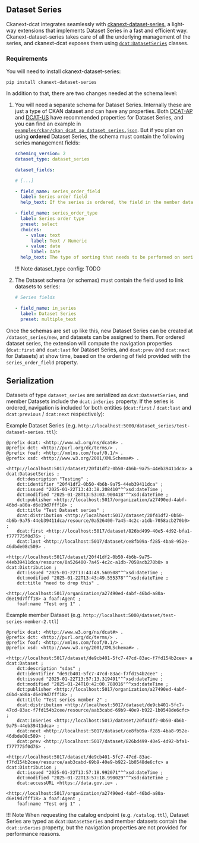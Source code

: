 ## Dataset Series

Ckanext-dcat integrates seamlessly with [ckanext-dataset-series](https://github.com/ckan/ckanext-dataset-series), a light-way extensions that implements Dataset Series in a fast and efficient way. Ckanext-dataset-series takes care of all the underlying management of the series, and ckanext-dcat exposes them using [`dcat:DatasetSeries`](https://www.w3.org/TR/vocab-dcat-3/#Class:Dataset_Series) classes.

### Requirements

You will need to install ckanext-dataset-series:

    pip install ckanext-dataset-series

In addition to that, there are two changes needed at the schema level:

1. You will need a separate schema for Dataset Series. Internally these are just a type of CKAN dataset and can have any properties. Both [DCAT-AP](https://semiceu.github.io/DCAT-AP/releases/3.0.0/#DatasetSeries) and [DCAT-US](https://doi-do.github.io/dcat-us/#properties-for-dataset-series) have recommended properties for Dataset Series, and you can find an example in [`examples/ckan/ckan_dcat_ap_dataset_series.json`](https://github.com/ckan/ckanext-dcat/blob/master/examples/ckan/ckan_dcat_ap_dataset_series.json). But if you plan on using **ordered** Dataset Series, the schema must contain the following series management fields:



    ```yaml
	scheming_version: 2
	dataset_type: dataset_series

	dataset_fields:

	# [...]

    - field_name: series_order_field
      label: Series order field
      help_text: If the series is ordered, the field in the member datasets that will be used for sorting.

    - field_name: series_order_type
      label: Series order type
      preset: select
      choices:
        - value: text
          label: Text / Numeric
        - value: date
          label: Date
      help_text: The type of sorting that needs to be performed on series members.
    ```
	!!! Note
		dataset_type config: TODO

2. The Dataset schema (or schemas) must contain the field used to link datasets to series:


    ```yaml
    # Series fields

    - field_name: in_series
      label: Dataset Series
      preset: multiple_text

    ```

Once the schemas are set up like this, new Dataset Series can be created at `/dataset_series/new`, and datasets can be assigned to them. For ordered dataset series, the extension will compute the navigation properties (`dcat:first` and `dcat:last` for Dataset Series, and `dcat:prev` and `dcat:next` for Datasets) at show time, based on the ordering of field provided with the `series_order_field` property.


## Serialization

Datasets of type `dataset_series` are serialized as `dcat:DatasetSeries`, and member Datasets include the `dcat:inSeries` property. If the series is ordered, navigation is included for both entities (`dcat:first` / `dcat:last` and `dcat:previous` / `dcat:next` respectively):

Example Dataset Series (e.g. `http://localhost:5000/dataset_series/test-dataset-series.ttl`):

```turtle
@prefix dcat: <http://www.w3.org/ns/dcat#> .
@prefix dct: <http://purl.org/dc/terms/> .
@prefix foaf: <http://xmlns.com/foaf/0.1/> .
@prefix xsd: <http://www.w3.org/2001/XMLSchema#> .

<http://localhost:5017/dataset/20f41df2-0b50-4b6b-9a75-44eb39411dca> a dcat:DatasetSeries ;
    dct:description "Testing" ;
    dct:identifier "20f41df2-0b50-4b6b-9a75-44eb39411dca" ;
    dct:issued "2025-01-22T13:43:38.208410"^^xsd:dateTime ;
    dct:modified "2025-01-28T13:53:03.900418"^^xsd:dateTime ;
    dct:publisher <http://localhost:5017/organization/a27490ed-4abf-46bd-a80a-d6e19d7fff18> ;
    dct:title "Test Dataset series" ;
    dcat:distribution <http://localhost:5017/dataset/20f41df2-0b50-4b6b-9a75-44eb39411dca/resource/0a526400-7a45-4c2c-a1db-7058acb270b0> ;
    dcat:first <http://localhost:5017/dataset/826bd499-40e5-4d92-bfa1-f777775f0d76> ;
    dcat:last <http://localhost:5017/dataset/ce8fb09a-f285-4ba8-952e-46dbde08c509> .

<http://localhost:5017/dataset/20f41df2-0b50-4b6b-9a75-44eb39411dca/resource/0a526400-7a45-4c2c-a1db-7058acb270b0> a dcat:Distribution ;
    dct:issued "2025-01-22T13:43:49.560508"^^xsd:dateTime ;
    dct:modified "2025-01-22T13:43:49.555378"^^xsd:dateTime ;
    dct:title "need to drop this" .

<http://localhost:5017/organization/a27490ed-4abf-46bd-a80a-d6e19d7fff18> a foaf:Agent ;
    foaf:name "Test org 1" .
```

Example member Dataset (e.g. `http://localhost:5000/dataset/test-series-member-2.ttl`)

```turtle
@prefix dcat: <http://www.w3.org/ns/dcat#> .
@prefix dct: <http://purl.org/dc/terms/> .
@prefix foaf: <http://xmlns.com/foaf/0.1/> .
@prefix xsd: <http://www.w3.org/2001/XMLSchema#> .

<http://localhost:5017/dataset/de9cb401-5fc7-47cd-83ac-f7fd154b2cee> a dcat:Dataset ;
    dct:description "sdas" ;
    dct:identifier "de9cb401-5fc7-47cd-83ac-f7fd154b2cee" ;
    dct:issued "2025-01-22T13:57:13.319491"^^xsd:dateTime ;
    dct:modified "2025-01-24T10:42:00.788016"^^xsd:dateTime ;
    dct:publisher <http://localhost:5017/organization/a27490ed-4abf-46bd-a80a-d6e19d7fff18> ;
    dct:title "Test series member 2" ;
    dcat:distribution <http://localhost:5017/dataset/de9cb401-5fc7-47cd-83ac-f7fd154b2cee/resource/aab3cabd-69b9-40e9-b922-1b0548de6cfc> ;
    dcat:inSeries <http://localhost:5017/dataset/20f41df2-0b50-4b6b-9a75-44eb39411dca> ;
    dcat:next <http://localhost:5017/dataset/ce8fb09a-f285-4ba8-952e-46dbde08c509> ;
    dcat:prev <http://localhost:5017/dataset/826bd499-40e5-4d92-bfa1-f777775f0d76> .

<http://localhost:5017/dataset/de9cb401-5fc7-47cd-83ac-f7fd154b2cee/resource/aab3cabd-69b9-40e9-b922-1b0548de6cfc> a dcat:Distribution ;
    dct:issued "2025-01-22T13:57:18.992071"^^xsd:dateTime ;
    dct:modified "2025-01-22T13:57:18.990029"^^xsd:dateTime ;
    dcat:accessURL <https://data.gov.ie> .

<http://localhost:5017/organization/a27490ed-4abf-46bd-a80a-d6e19d7fff18> a foaf:Agent ;
    foaf:name "Test org 1" .
```

!!! Note
	When requesting the catalog endpoint (e.g. `/catalog.ttl`), Dataset Series are typed as `dcat:DatasetSeries` and member datasets contain the `dcat:inSeries` property, but the navigation properties are not provided for performance reasons.
